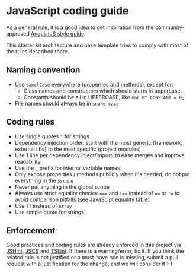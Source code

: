 # JavaScript coding guide

As a general rule, it is a good idea to get inspiration from the community-approved 
[AngularJS style guide](https://github.com/johnpapa/angular-styleguide).

This starter kit architecture and base template tries to comply with most of the rules
described there.

## Naming convention

- Use `camelCase` everywhere (properties and methods), except for:
  * Class names and constructors which should starts in uppercase.
  * Constants should be all in UPPERCASE, like `var MY_CONSTANT = 0;`
- File names should always be in `snake-case`

## Coding rules

- Use single quotes `'` for strings
- Dependency injection order: start with the most generic (framework, external libs) to the most 
  specific (project modules)
- Use 1 line per dependency inject/import, to ease merges and improve readability
- Use the `_` prefix for internal variable names
- Only expose properties / methods publicly when it's needed, do not put everything in
  the `$scope`
- Never put anything in the global scope
- Always use strict equality checks: `===` and `!==` instead of `==` or `!=` to avoid comparison 
  pitfalls (see [JavaScipt equality table](https://dorey.github.io/JavaScript-Equality-Table/))
- Use `[]` instead of `Array`
- Use simple quote for strings

## Enforcement

Good practices and coding rules are already enforced in this project via [JSHint](http://jshint.com), 
[JSCS](http://jscs.info) and [TSLint](https://github.com/palantir/tslint). 
If there is a warning/error, fix it. If you think the related rule is not justified or a must-have 
rule is missing, submit a pull request with a justification for the change, and we will consider it :-)
